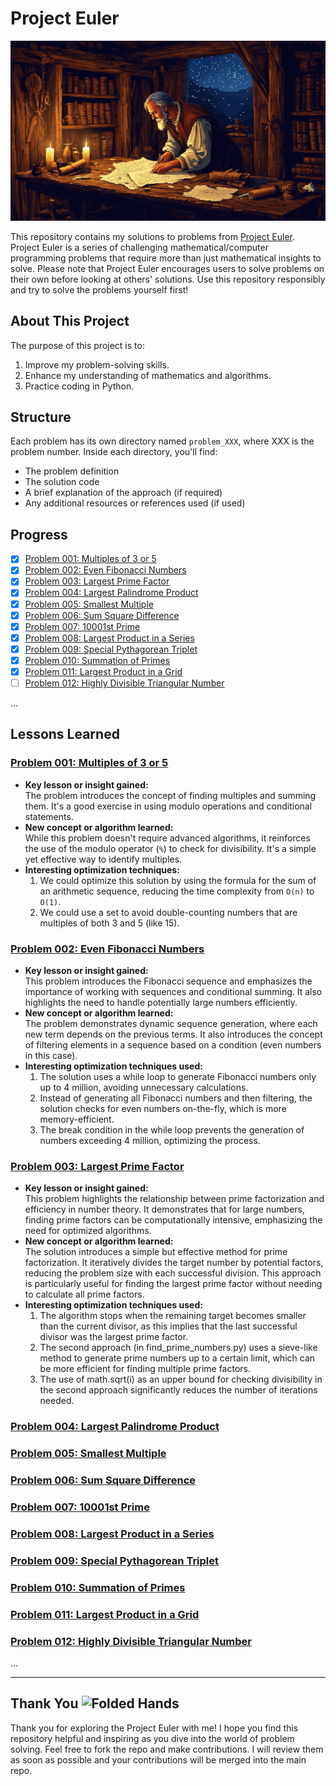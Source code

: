 # Project Euler

<div align="center">
  <img src="project_euler.png" alt="drawing" width="600"/>
</div>

This repository contains my solutions to problems from [Project Euler](https://projecteuler.net/). Project Euler is a series of challenging mathematical/computer programming problems that require more than just mathematical insights to solve. Please note that Project Euler encourages users to solve problems on their own before looking at others' solutions. Use this repository responsibly and try to solve the problems yourself first!  

## About This Project  

The purpose of this project is to:  
1. Improve my problem-solving skills.
2. Enhance my understanding of mathematics and algorithms.
3. Practice coding in Python.  

## Structure  

Each problem has its own directory named `problem_XXX`, where XXX is the problem number. Inside each directory, you'll find:  

- The problem definition 
- The solution code  
- A brief explanation of the approach (if required)  
- Any additional resources or references used (if used)

## Progress  

- [x] [Problem 001: Multiples of 3 or 5](#problem-001-multiples-of-3-or-5)
- [x] [Problem 002: Even Fibonacci Numbers](#problem-002-even-fibonacci-numbers)
- [x] [Problem 003: Largest Prime Factor](#problem-003-largest-prime-factor)
- [x] [Problem 004: Largest Palindrome Product](#problem-004-largest-palindrome-product)
- [x] [Problem 005: Smallest Multiple](#problem-005-smallest-multiple)
- [x] [Problem 006: Sum Square Difference](#problem-006-sum-square-difference)
- [x] [Problem 007: 10001st Prime](#problem-007-10001st-prime)
- [x] [Problem 008: Largest Product in a Series](#problem-008-largest-product-in-a-series)
- [x] [Problem 009: Special Pythagorean Triplet](#problem-009-special-pythagorean-triplet)
- [x] [Problem 010: Summation of Primes](#problem-010-summation-of-primes)
- [x] [Problem 011: Largest Product in a Grid](#problem-011-largest-product-in-a-grid)
- [ ] [Problem 012: Highly Divisible Triangular Number](#problem-012-highly-divisible-triangular-number)

...  

## Lessons Learned  

### [Problem 001: Multiples of 3 or 5](problem_001)
- **Key lesson or insight gained:**   
  The problem introduces the concept of finding multiples and summing them. It's a good exercise in using modulo operations and conditional statements.  
- **New concept or algorithm learned:**  
  While this problem doesn't require advanced algorithms, it reinforces the use of the modulo operator (`%`) to check for divisibility. It's a simple yet effective way to identify multiples.  
- **Interesting optimization techniques:**  
  1. We could optimize this solution by using the formula for the sum of an arithmetic sequence, reducing the time complexity from `O(n)` to `O(1)`.  
  2. We could use a set to avoid double-counting numbers that are multiples of both 3 and 5 (like 15).  

### [Problem 002: Even Fibonacci Numbers](problem_002)
- **Key lesson or insight gained:**  
  This problem introduces the Fibonacci sequence and emphasizes the importance of working with sequences and conditional summing. It also highlights the need to handle potentially large numbers efficiently.
- **New concept or algorithm learned:**  
  The problem demonstrates dynamic sequence generation, where each new term depends on the previous terms. It also introduces the concept of filtering elements in a sequence based on a condition (even numbers in this case).
- **Interesting optimization techniques used:**
  1. The solution uses a while loop to generate Fibonacci numbers only up to 4 million, avoiding unnecessary calculations.
  2. Instead of generating all Fibonacci numbers and then filtering, the solution checks for even numbers on-the-fly, which is more memory-efficient.
  3. The break condition in the while loop prevents the generation of numbers exceeding 4 million, optimizing the process.

### [Problem 003: Largest Prime Factor](problem_003)
- **Key lesson or insight gained:**  
  This problem highlights the relationship between prime factorization and efficiency in number theory. It demonstrates that for large numbers, finding prime factors can be computationally intensive, emphasizing the need for optimized algorithms.
- **New concept or algorithm learned:**  
  The solution introduces a simple but effective method for prime factorization. It iteratively divides the target number by potential factors, reducing the problem size with each successful division. This approach is particularly useful for finding the largest prime factor without needing to calculate all prime factors.
- **Interesting optimization techniques used:**
  1. The algorithm stops when the remaining target becomes smaller than the current divisor, as this implies that the last successful divisor was the largest prime factor.
  2. The second approach (in find_prime_numbers.py) uses a sieve-like method to generate prime numbers up to a certain limit, which can be more efficient for finding multiple prime factors.
  3. The use of math.sqrt(i) as an upper bound for checking divisibility in the second approach significantly reduces the number of iterations needed.

### [Problem 004: Largest Palindrome Product](problem_004)

### [Problem 005: Smallest Multiple](problem_005)

### [Problem 006: Sum Square Difference](problem_006)

### [Problem 007: 10001st Prime](problem_007)

### [Problem 008: Largest Product in a Series](problem_008)

### [Problem 009: Special Pythagorean Triplet](problem_009)

### [Problem 010: Summation of Primes](problem_010)

### [Problem 011: Largest Product in a Grid](problem_011)

### [Problem 012: Highly Divisible Triangular Number](problem_012)





...  
<!--  
### [Problem xxx: NAME]
- [Key lesson or insight gained]  
- [New concept or algorithm learned]  
- [Any interesting optimization techniques used]
-->
---

## Thank You <img src="https://raw.githubusercontent.com/Tarikul-Islam-Anik/Animated-Fluent-Emojis/master/Emojis/Hand%20gestures/Folded%20Hands.png" alt="Folded Hands" width="20" height="20" />

Thank you for exploring the Project Euler with me! I hope you find this repository helpful and inspiring as you dive into the world of problem solving. Feel free to fork the repo and make contributions. I will review them as soon as possible and your contributions will be merged into the main repo.

